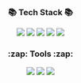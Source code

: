 
<h3 align="center">📚 Tech Stack 📚</h3>
<p align="center">

<img src="https://img.shields.io/badge/Java-007396?style=flat&logo=Java&logoColor=white">
<img src="https://img.shields.io/badge/Spring Boot-6DB33F?style=flat&logo=Spring Boot&logoColor=white">
<img src="https://img.shields.io/badge/JavaScript-F7DF1E?style=flat&logo=JavaScript&logoColor=white">
<img src="https://img.shields.io/badge/Thymeleaf-3FE669?style=flat&logo=Thymeleaf&logoColor=white">
<img src="https://img.shields.io/badge/Gradle-02303A?style=flat&logo=Gradle&logoColor=white">

</p>
<h3 align="center">:zap: Tools :zap:</h3> 
<p align="center">
<img src="https://img.shields.io/badge/IntelliJ IDEA-000000?style=flat&logo=IntelliJ IDEA&logoColor=white">
  <img src="https://img.shields.io/badge/Jenkins-D24939?style=flat&logo=Jenkins&logoColor=white">
  <img src="https://img.shields.io/badge/GitHub-181717?style=flat&logo=GitHub&logoColor=white">
</p>


<div align="center">

</div>
